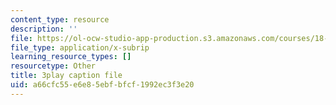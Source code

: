 ```yaml
---
content_type: resource
description: ''
file: https://ol-ocw-studio-app-production.s3.amazonaws.com/courses/18-06sc-linear-algebra-fall-2011/a66cfc55e6e85ebfbfcf1992ec3f3e20_2uDvRUowBzg.vtt
file_type: application/x-subrip
learning_resource_types: []
resourcetype: Other
title: 3play caption file
uid: a66cfc55-e6e8-5ebf-bfcf-1992ec3f3e20
---
```

